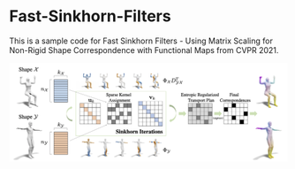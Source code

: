 # Fast-Sinkhorn-Filters

This is a sample code for Fast Sinkhorn Filters - Using Matrix Scaling for Non-Rigid Shape Correspondence with Functional Maps from CVPR 2021. 



![Alt text](Figures/Teaser_Sinkhorn.png?raw=true)
